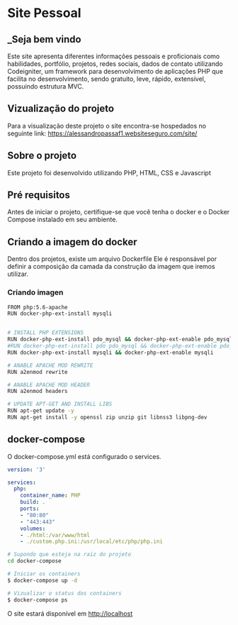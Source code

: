 # Site Pessoal
## _Seja bem vindo

Este site apresenta diferentes informações pessoais 
e proficionais como habilidades, portfólio, projetos, 
redes sociais, dados de contato utilizando Codeigniter, 
um framework para desenvolvimento de aplicações PHP 
que facilita no desenvolvimento, sendo gratuito, leve, 
rápido, extensível, possuindo estrutura MVC.

## Vizualização do projeto

Para a visualização deste projeto o site encontra-se 
hospedados no seguinte link:
https://alessandropassaf1.websiteseguro.com/site/


## Sobre o projeto

Este projeto foi desenvolvido utilizando PHP, HTML, CSS e Javascript



## Pré requisitos

Antes de iniciar o projeto, certifique-se que você tenha o docker e o Docker Compose instalado em seu ambiente.

## Criando a imagem do docker

Dentro dos projetos, existe um arquivo Dockerfile
Ele é responsável por definir a composição da camada da construção da imagem que iremos utilizar.

### Criando imagen

```bash
FROM php:5.6-apache
RUN docker-php-ext-install mysqli


# INSTALL PHP EXTENSIONS
RUN docker-php-ext-install pdo_mysql && docker-php-ext-enable pdo_mysql
#RUN docker-php-ext-install pdo pdo_mysql && docker-php-ext-enable pdo_mysql
RUN docker-php-ext-install mysqli && docker-php-ext-enable mysqli

# ANABLE APACHE MOD REWRITE
RUN a2enmod rewrite

# ANABLE APACHE MOD HEADER
RUN a2enmod headers

# UPDATE APT-GET AND INSTALL LIBS
RUN apt-get update -y
RUN apt-get install -y openssl zip unzip git libnss3 libpng-dev

```

## docker-compose

O docker-compose.yml está configurado o services.

```yml
version: '3'

services:
  php:
    container_name: PHP
    build: .
    ports:
    - "80:80"
    - "443:443"
    volumes:
    - ./html:/var/www/html
    - ./custom.php.ini:/usr/local/etc/php/php.ini

```

```bash
# Supondo que esteja na raiz do projeto
cd docker-compose

# Iniciar os containers
$ docker-compose up -d

# Vizualizar o status dos containers
$ docker-compose ps
```

O site estará disponível em [http://localhost](http://localhost/)


